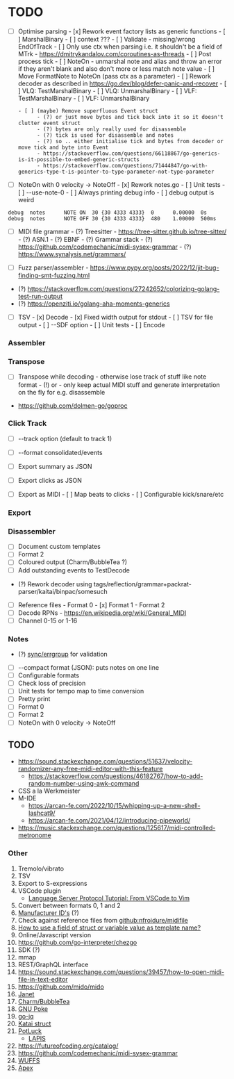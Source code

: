 # TODO

- [ ] Optimise parsing
      - [x] Rework event factory lists as generic functions
            - [ ] MarshalBinary
                  - [ ] context ???
            - [ ] Validate
                  - missing/wrong EndOfTrack
            - [ ] Only use ctx when parsing i.e. it shouldn't be a field of MTrk
                  - https://dmitrykandalov.com/coroutines-as-threads
      - [ ] Post process tick
      - [ ] NoteOn - unmarshal note and alias and throw an error if they aren't 
            blank and also don't more or less match note value
      - [ ] Move FormatNote to NoteOn (pass ctx as a parameter)
      - [ ] Rework decoder as described in https://go.dev/blog/defer-panic-and-recover
      - [ ] VLQ: TestMarshalBinary
      - [ ] VLQ: UnmarshalBinary
      - [ ] VLF: TestMarshalBinary
      - [ ] VLF: UnmarshalBinary

      - [ ] (maybe) Remove superfluous Event struct
            - (?) or just move bytes and tick back into it so it doesn't clutter event struct
            - (?) bytes are only really used for disassemble
            - (?) tick is used for disassemble and notes
            - (?) so .. either initialise tick and bytes from decoder or move tick and byte into Event
            - https://stackoverflow.com/questions/66118867/go-generics-is-it-possible-to-embed-generic-structs
            - https://stackoverflow.com/questions/71444847/go-with-generics-type-t-is-pointer-to-type-parameter-not-type-parameter


- [ ] NoteOn with 0 velocity -> NoteOff
      - [x] Rework notes.go
      - [ ] Unit tests
      - [ ] --use-note-0
      - [ ] Always printing debug info
      - [ ] debug output is weird
```
debug  notes      NOTE ON  30 {30 4333 4333}  0      0.00000  0s
debug  notes      NOTE OFF 30 {30 4333 4333}  480    1.00000  500ms
```

- [ ] MIDI file grammar
      - (?) Treesitter
            - https://tree-sitter.github.io/tree-sitter/
      - (?) ASN.1
      - (?) EBNF
      - (?) Grammar stack
      - (?) https://github.com/codemechanic/midi-sysex-grammar
      - (?) https://www.synalysis.net/grammars/
      
- [ ] Fuzz parser/assembler
      - https://www.pypy.org/posts/2022/12/jit-bug-finding-smt-fuzzing.html

- (?) https://stackoverflow.com/questions/27242652/colorizing-golang-test-run-output
- (?) https://openziti.io/golang-aha-moments-generics

- [ ] TSV
      - [x] Decode
      - [x] Fixed width output for stdout
      - [ ] TSV for file output
      - [ ] --SDF option
      - [ ] Unit tests
      - [ ] Encode

### Assembler

### Transpose
- [ ] Transpose while decoding - otherwise lose track of stuff like note format
      - (!) or - only keep actual MIDI stuff and generate interpretation on the fly for e.g. disassemble
- https://github.com/dolmen-go/goproc

### Click Track

- [ ] --track option (default to track 1)
- [ ] --format consolidated/events
- [ ] Export summary as JSON
- [ ] Export clicks as JSON
- [ ] Export as MIDI
      - [ ] Map beats to clicks
      - [ ] Configurable kick/snare/etc


### Export

### Disassembler

- [ ] Document custom templates
- [ ] Format 2
- [ ] Coloured output (Charm/BubbleTea ?)
- [ ] Add outstanding events to TestDecode
- (?) Rework decoder using tags/reflection/grammar+packrat-parser/kaitai/binpac/somesuch
- [ ] Reference files
      - Format 0
      - [x] Format 1
      - Format 2
- [ ] Decode RPNs
      - https://en.wikipedia.org/wiki/General_MIDI
- [ ] Channel 0-15 or 1-16

### Notes 

- (?) [sync/errgroup](https://pkg.go.dev/golang.org/x/sync/errgroup) for validation 
- [ ] --compact format (JSON): puts notes on one line
- [ ] Configurable formats
- [ ] Check loss of precision
- [ ] Unit tests for tempo map to time conversion
- [ ] Pretty print
- [ ] Format 0
- [ ] Format 2
- [ ] NoteOn with 0 velocity -> NoteOff

## TODO

- https://sound.stackexchange.com/questions/51637/velocity-randomizer-any-free-midi-editor-with-this-feature
  - https://stackoverflow.com/questions/46182767/how-to-add-random-number-using-awk-command
- CSS a la Werkmeister
- M-IDE
  - https://arcan-fe.com/2022/10/15/whipping-up-a-new-shell-lashcat9/
  - https://arcan-fe.com/2021/04/12/introducing-pipeworld/
- https://music.stackexchange.com/questions/125617/midi-controlled-metronome

### Other

1.  Tremolo/vibrato
2.  TSV
3.  Export to S-expressions
4.  VSCode plugin
    -  [Language Server Protocol Tutorial: From VSCode to Vim](https://www.toptal.com/javascript/language-server-protocol-tutorial)
5.  Convert between formats 0, 1 and 2
6.  [Manufacturer ID's](https://www.midi.org/specifications-old/category/reference-tables) (?)
7.  Check against reference files from [github:nfroidure/midifile](https://github.com/nfroidure/midifile)
8.  [How to use a field of struct or variable value as template name?](https://stackoverflow.com/questions/28830543/how-to-use-a-field-of-struct-or-variable-value-as-template-name)
9. Online/Javascript version
10. https://github.com/go-interpreter/chezgo
12. SDK (?)
13. mmap
14. REST/GraphQL interface
15. https://sound.stackexchange.com/questions/39457/how-to-open-midi-file-in-text-editor
16. https://github.com/mido/mido
17. [Janet](https://janet-lang.org)
18. [Charm/BubbleTea](https://dlvhdr.me/posts/the-renaissance-of-the-command-line)
19. [GNU Poke](https://youtu.be/Nwb_8VJ5ZeQ)
20. [go-jq](https://github.com/itchyny/gojq)
21. [Katai struct](https://kaitai.io/)
22. [PotLuck](https://www.inkandswitch.com/potluck)
    - [LAPIS](http://groups.csail.mit.edu/graphics/lapis/doc/papers.html)
23. https://futureofcoding.org/catalog/
24. https://github.com/codemechanic/midi-sysex-grammar
25. [WUFFS](https://github.com/google/wuffs)
26. [Apex](https://apexlang.io)